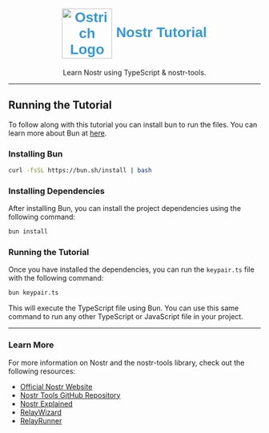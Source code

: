 <h1 style="color: #3498db; font-family: 'Arial', sans-serif; text-align: center;">
    <img src="https://api.iconify.design/game-icons/ostrich.svg?color=%23a259ff" alt="Ostrich Logo" width="100" style="vertical-align: middle;"/> 
    Nostr Tutorial
</h1>
<p style="text-align: center;">Learn Nostr using TypeScript &amp; nostr-tools.</p>

---

## Running the Tutorial

To follow along with this tutorial you can install bun to run the files. You can learn more about Bun at [here](https://bun.sh).

### Installing Bun

```bash
curl -fsSL https://bun.sh/install | bash
```

### Installing Dependencies

After installing Bun, you can install the project dependencies using the following command:

```bash
bun install
```

### Running the Tutorial

Once you have installed the dependencies, you can run the <code>keypair.ts</code> file with the following command:

```bash
bun keypair.ts
```

This will execute the TypeScript file using Bun. You can use this same command to run any other TypeScript or JavaScript file in your project.

---

### Learn More
For more information on Nostr and the nostr-tools library, check out the following resources:

- [Official Nostr Website](https://nostr.org/)
- [Nostr Tools GitHub Repository](https://github.com/nbd-wtf/nostr-tools)
- [Nostr Explained](https://nostrexplained.com/)
- [RelayWizard](https://relaywizard.com/)
- [RelayRunner](https://relayrunner.org/)

